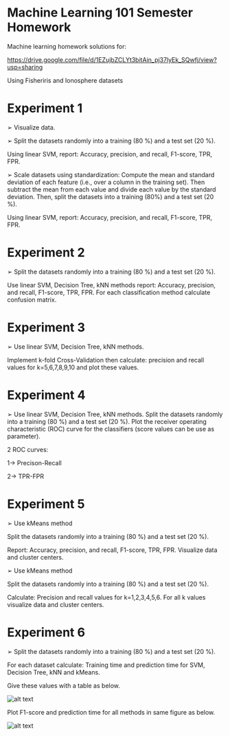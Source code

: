 # Machine Learning 101 Semester Homework
Machine learning homework solutions for:

https://drive.google.com/file/d/1EZujbZCLYt3bitAin_pj37lyEk_SQwfj/view?usp=sharing

Using Fisheriris and Ionosphere datasets

# Experiment 1

➢ Visualize data.

➢ Split the datasets randomly into a training (80 %) and a test set (20 %).

Using linear SVM, report:
Accuracy, precision, and recall, F1-score, TPR, FPR.

➢ Scale datasets using standardization:
Compute the mean and standard deviation of each feature (i.e., over a column in the training set).
Then subtract the mean from each value and divide each value by the standard deviation.
Then, split the datasets into a training (80%) and a test set (20 %).

Using linear SVM, report:
Accuracy, precision, and recall, F1-score, TPR, FPR.

# Experiment 2

➢ Split the datasets randomly into a training (80 %) and a test set (20 %).

Use linear SVM, Decision Tree, kNN methods report:
Accuracy, precision, and recall, F1-score, TPR, FPR.
For each classification method calculate confusion matrix.

# Experiment 3

➢ Use linear SVM, Decision Tree, kNN methods.

Implement k-fold Cross-Validation then calculate:
precision and recall values for k=5,6,7,8,9,10 and plot these values.

# Experiment 4

➢ Use linear SVM, Decision Tree, kNN methods.
Split the datasets randomly into a training (80 %) and a test set (20 %).
Plot the receiver operating characteristic (ROC) curve for the classifiers (score values can be use as parameter).

2 ROC curves:

1-> Precison-Recall

2-> TPR-FPR

# Experiment 5

➢ Use kMeans method

Split the datasets randomly into a training (80 %) and a test set (20 %).

Report:
Accuracy, precision, and recall, F1-score, TPR, FPR.
Visualize data and cluster centers.

➢ Use kMeans method

Split the datasets randomly into a training (80 %) and a test set (20 %).

Calculate:
Precision and recall values for k=1,2,3,4,5,6.
For all k values visualize data and cluster centers.

# Experiment 6

➢ Split the datasets randomly into a training (80 %) and a test set (20 %).

For each dataset calculate:
Training time and prediction time for SVM, Decision Tree, kNN and kMeans.

Give these values with a table as below.

![alt text](https://i.imgur.com/tZepeVo.png)



Plot F1-score and prediction time for all methods in same figure as below.

![alt text](https://i.imgur.com/CldurQm.png)
